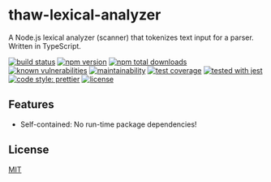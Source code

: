# thaw-lexical-analyzer
A Node.js lexical analyzer (scanner) that tokenizes text input for a parser. Written in TypeScript.

[![build status](https://secure.travis-ci.org/tom-weatherhead/thaw-lexical-analyzer.svg)](https://travis-ci.org/tom-weatherhead/thaw-lexical-analyzer)
[![npm version](https://img.shields.io/npm/v/thaw-lexical-analyzer.svg)](https://www.npmjs.com/package/thaw-lexical-analyzer)
[![npm total downloads](https://img.shields.io/npm/dt/thaw-lexical-analyzer.svg)](https://www.npmjs.com/package/thaw-lexical-analyzer)
[![known vulnerabilities](https://snyk.io/test/github/tom-weatherhead/thaw-lexical-analyzer/badge.svg?targetFile=package.json&package-lock.json)](https://snyk.io/test/github/tom-weatherhead/thaw-lexical-analyzer?targetFile=package.json&package-lock.json)
[![maintainability](https://api.codeclimate.com/v1/badges/0123456789abcdef0123/maintainability)](https://codeclimate.com/github/tom-weatherhead/thaw-lexical-analyzer/maintainability)
[![test coverage](https://api.codeclimate.com/v1/badges/0123456789abcdef0123/test_coverage)](https://codeclimate.com/github/tom-weatherhead/thaw-lexical-analyzer/test_coverage)
[![tested with jest](https://img.shields.io/badge/tested_with-jest-99424f.svg)](https://github.com/facebook/jest)
[![code style: prettier](https://img.shields.io/badge/code_style-prettier-ff69b4.svg?style=flat-square)](https://github.com/prettier/prettier)
[![license](https://img.shields.io/github/license/mashape/apistatus.svg)](https://github.com/tom-weatherhead/thaw-lexical-analyzer/blob/master/LICENSE)

## Features

- Self-contained: No run-time package dependencies!

## License
[MIT](https://choosealicense.com/licenses/mit/)
